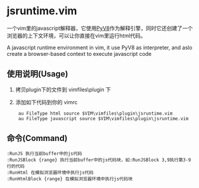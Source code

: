 jsruntime.vim
=============

一个vim里的javascript解释器，它使用[PyV8](http://code.google.com/p/pyv8/)作为解释引擎，同时它还创建了一个浏览器的上下文环境，可以让你直接在vim里运行html代码。

A javascript runtime environment in vim, it use PyV8 as interpreter, and aslo create a browser-based context to execute javascript code

使用说明(Usage)
-------------
1. 拷贝plugin下的文件到 vimfiles\plugin 下

2. 添加如下代码到你的 vimrc

        au FileType html source $VIM\vimfiles\plugin\jsruntime.vim
        au FileType javascript source $VIM\vimfiles\plugin\jsruntime.vim

命令(Command)
-------------
    :RunJS 执行当前buffer中的js代码
    :RunJSBlock {range} 执行当前buffer中的js代码块，如:RunJSBlock 3,9执行第3-9行的代码
    :RunHtml 在模拟浏览器环境中执行js代码
    :RunHtmlBlock {range} 在模拟浏览器环境中执行js代码块
